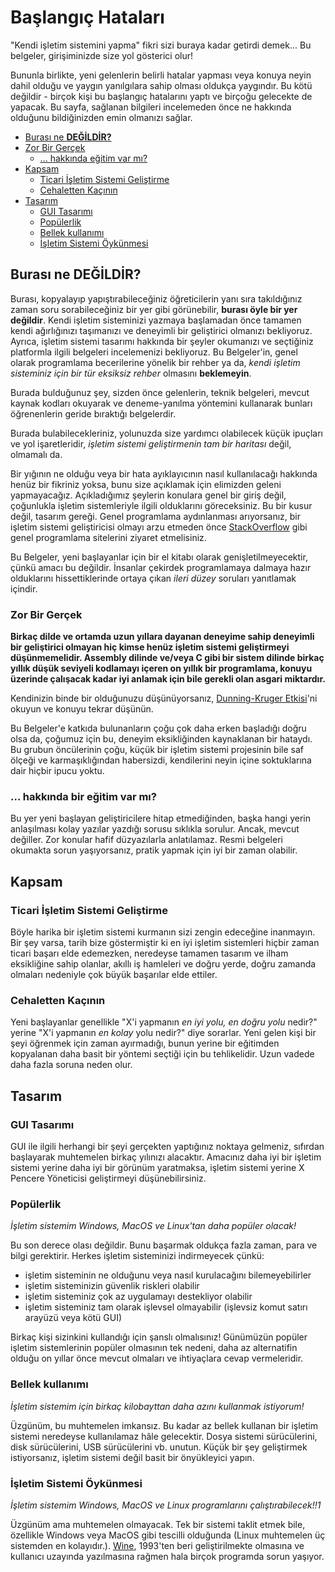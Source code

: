 # Başlangıç Hataları
"Kendi işletim sistemini yapma" fikri sizi buraya kadar getirdi demek...
Bu belgeler, girişiminizde size yol gösterici olur!

Bununla birlikte, yeni gelenlerin belirli hatalar yapması veya
konuya neyin dahil olduğu ve yaygın yanılgılara sahip olması oldukça
yaygındır. Bu kötü değildir - birçok kişi bu başlangıç hatalarını
yaptı ve birçoğu gelecekte de yapacak. Bu sayfa, sağlanan bilgileri
incelemeden önce ne hakkında olduğunu bildiğinizden emin
olmanızı sağlar.

- [Burası ne **DEĞİLDİR?**](#burası-ne-değildir)
- [Zor Bir Gerçek](#zor-bir-gerçek)
	- [... hakkında eğitim var mı?](#-hakkında-bir-eğitim-var-mı)
- [Kapsam](#kapsam)
	- [Ticari İşletim Sistemi Geliştirme](#ticari-işletim-sistemi-geliştirme)
	- [Cehaletten Kaçının](#cehaletten-kaçının)
- [Tasarım](#tasarım)
	- [GUI Tasarımı](#gui-tasarımı)
	- [Popülerlik](#popülerlik)
	- [Bellek kullanımı](#bellek-kullanımı)
	- [İşletim Sistemi Öykünmesi](#işletim-sistemi-öykünmesi)

## Burası ne **DEĞİLDİR**?
Burası, kopyalayıp yapıştırabileceğiniz öğreticilerin yanı sıra takıldığınız
zaman soru sorabileceğiniz bir yer gibi görünebilir, **burası öyle bir yer değildir**.
Kendi işletim sisteminizi yazmaya başlamadan önce tamamen kendi ağırlığınızı taşımanızı
ve deneyimli bir geliştirici olmanızı bekliyoruz. Ayrıca, işletim sistemi tasarımı hakkında
bir şeyler okumanızı ve seçtiğiniz platformla ilgili belgeleri incelemenizi bekliyoruz.
Bu Belgeler'in, genel olarak programlama becerilerine yönelik bir rehber ya da,
*kendi işletim sisteminiz için bir tür eksiksiz rehber* olmasını **beklemeyin**.

Burada bulduğunuz şey, sizden önce gelenlerin, teknik belgeleri, mevcut kaynak kodları okuyarak
ve deneme-yanılma yöntemini kullanarak bunları öğrenenlerin geride bıraktığı belgelerdir.

Burada bulabilecekleriniz, yolunuzda size yardımcı olabilecek küçük ipuçları ve yol
işaretleridir, *işletim sistemi geliştirmenin tam bir haritası* değil, olmamalı da.	

Bir yığının ne olduğu veya bir hata ayıklayıcının nasıl kullanılacağı hakkında henüz
bir fikriniz yoksa, bunu size açıklamak için elimizden geleni yapmayacağız. Açıkladığımız
şeylerin konulara genel bir giriş değil, çoğunlukla işletim sistemleriyle ilgili olduklarını
göreceksiniz. Bu bir kusur değil, tasarım gereği. Genel programlama aydınlanması arıyorsanız,
bir işletim sistemi geliştiricisi olmayı arzu etmeden önce [StackOverflow](https://stackoverflow.com)
gibi genel programlama sitelerini ziyaret etmelisiniz.

Bu Belgeler, yeni başlayanlar için bir el kitabı olarak genişletilmeyecektir, çünkü amacı bu değildir.
İnsanlar çekirdek programlamaya dalmaya hazır olduklarını hissettiklerinde ortaya çıkan *ileri düzey*
soruları yanıtlamak içindir.

### Zor Bir Gerçek
**Birkaç dilde ve ortamda uzun yıllara dayanan deneyime sahip deneyimli bir geliştirici
olmayan hiç kimse henüz işletim sistemi geliştirmeyi düşünmemelidir. Assembly dilinde ve/veya
C gibi bir sistem dilinde birkaç yıllık düşük seviyeli kodlamayı içeren on yıllık bir programlama,
konuyu üzerinde çalışacak kadar iyi anlamak için bile gerekli olan asgari miktardır.**

Kendinizin binde bir olduğunuzu düşünüyorsanız, [Dunning-Kruger Etkisi](https://tr.wikipedia.org/wiki/Dunning-Kruger_etkisi)'ni okuyun ve konuyu tekrar düşünün.

Bu Belgeler'e katkıda bulunanların çoğu çok daha erken başladığı doğru olsa da, çoğumuz için bu,
deneyim eksikliğinden kaynaklanan bir hataydı. Bu grubun öncülerinin çoğu, küçük bir işletim
sistemi projesinin bile saf ölçeği ve karmaşıklığından habersizdi, kendilerini neyin içine
soktuklarına dair hiçbir ipucu yoktu.

### ... hakkında bir eğitim var mı?
Bu yer yeni başlayan geliştiricilere hitap etmediğinden, başka hangi yerin anlaşılması
kolay yazılar yazdığı sorusu sıklıkla sorulur. Ancak, mevcut değiller. Zor konular hafif
düzyazılarla anlatılamaz. Resmi belgeleri okumakta sorun yaşıyorsanız, pratik yapmak için
iyi bir zaman olabilir.

## Kapsam
### Ticari İşletim Sistemi Geliştirme
Böyle harika bir işletim sistemi kurmanın sizi zengin edeceğine	inanmayın. Bir şey varsa,
tarih bize göstermiştir ki en iyi işletim sistemleri hiçbir zaman ticari başarı elde edemezken,
neredeyse tamamen tasarım ve ilham eksikliğine sahip olanlar, akıllı iş hamleleri ve doğru yerde,
doğru zamanda olmaları nedeniyle çok büyük başarılar elde ettiler.

### Cehaletten Kaçının
Yeni başlayanlar genellikle "X'i yapmanın *en iyi yolu, en doğru yolu* nedir?"
yerine "X'i yapmanın *en kolay* yolu nedir?" diye sorarlar. Yeni gelen kişi bir şeyi öğrenmek
için zaman ayırmadığı, bunun yerine bir eğitimden kopyalanan daha basit bir yöntemi seçtiği
için bu tehlikelidir. Uzun vadede daha fazla soruna neden olur.

## Tasarım
### GUI Tasarımı
GUI ile ilgili herhangi bir şeyi gerçekten yaptığınız noktaya gelmeniz, sıfırdan başlayarak
muhtemelen birkaç yılınızı alacaktır. Amacınız daha iyi bir işletim sistemi yerine daha
iyi bir görünüm yaratmaksa, işletim sistemi yerine X Pencere Yöneticisi geliştirmeyi düşünebilirsiniz.

### Popülerlik
*İşletim sistemim Windows, MacOS ve Linux'tan daha popüler olacak!*

Bu son derece olası değildir. Bunu başarmak oldukça fazla zaman, para ve bilgi gerektirir.
Herkes işletim sisteminizi indirmeyecek çünkü:
- işletim sisteminin ne olduğunu veya nasıl kurulacağını bilemeyebilirler
- işletim sisteminizin güvenlik riskleri olabilir
- işletim sisteminiz çok az uygulamayı destekliyor olabilir
- işletim sisteminiz tam olarak işlevsel olmayabilir (işlevsiz komut satırı arayüzü veya kötü GUI)

Birkaç kişi sizinkini kullandığı için şanslı olmalısınız! Günümüzün popüler işletim sistemlerinin
popüler olmasının tek nedeni, daha az alternatifin olduğu on yıllar önce mevcut olmaları ve ihtiyaçlara
cevap vermeleridir.

### Bellek kullanımı
*İşletim sistemim için birkaç kilobayttan daha azını kullanmak istiyorum!*

Üzgünüm, bu muhtemelen imkansız. Bu kadar az bellek kullanan bir işletim sistemi neredeyse
kullanılamaz hâle gelecektir. Dosya sistemi sürücülerini, disk sürücülerini, USB sürücülerini vb.
unutun. Küçük bir şey geliştirmek istiyorsanız, işletim sistemi değil basit bir önyükleyici
yapın.

### İşletim Sistemi Öykünmesi
*İşletim sistemim Windows, MacOS ve Linux programlarını çalıştırabilecek!!1*

Üzgünüm ama muhtemelen olmayacak. Tek bir sistemi taklit etmek bile, özellikle Windows
veya MacOS gibi tescilli olduğunda (Linux muhtemelen üç sistemden en kolayıdır.).
[Wine](https://winehq.org), 1993'ten beri geliştirilmekte olmasına ve kullanıcı uzayında yazılmasına
rağmen hala birçok programda sorun yaşıyor.